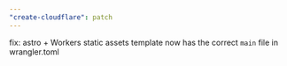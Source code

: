 ```yaml
---
"create-cloudflare": patch
---
```


fix: astro + Workers static assets template now has the correct `main` file in wrangler.toml
